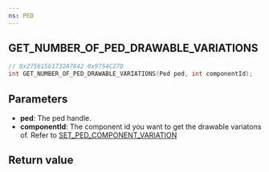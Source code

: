 ```yaml
---
ns: PED
---
```

## GET_NUMBER_OF_PED_DRAWABLE_VARIATIONS

```c
// 0x27561561732A7842 0x9754C27D
int GET_NUMBER_OF_PED_DRAWABLE_VARIATIONS(Ped ped, int componentId);
```

## Parameters
* **ped**: The ped handle.
* **componentId**: The component id you want to get the drawable variatons of. Refer to [SET_PED_COMPONENT_VARIATION](#_0x262B14F48D29DE80)

## Return value
